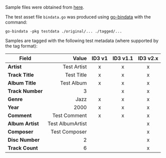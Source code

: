 
Sample files were obtained from [here](http://techslides.com/sample-files-for-development).

The test asset file `bindata.go` was produced using [go-bindata](https://github.com/go-bindata/go-bindata) with the command: 

`go-bindata -pkg testdata ./original/... ./tagged/...`

Samples are tagged with the following test metadata (where supported by the tag format):

| Field            | Value            | ID3 v1 | ID3 v1.1 | ID3 v2.x |
| ---------------- | ----------------:|:------:|:--------:|:--------:|
| **Artist**       | Test Artist      |   x    |    x     |    x     |
| **Track Title**  | Test Title       |   x    |    x     |    x     |
| **Album Title**  | Test Album       |   x    |    x     |    x     |
| **Track Number** | 3                |        |    x     |    x     |
| **Genre**        | Jazz             |   x    |    x     |    x     |
| **Year**         | 2000             |   x    |    x     |    x     |
| **Comment**      | Test Comment     |   x    |    x     |    x     |
| **Album Artist** | Test AlbumArtist |        |          |    x     |
| **Composer**     | Test Composer    |        |          |    x     |
| **Disc Number**  | 2                |        |          |    x     |
| **Track Count**  | 6                |        |          |    x     |